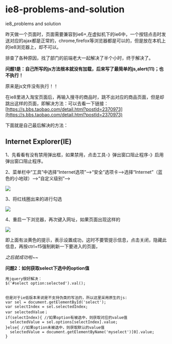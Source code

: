 # ie8-problems-and-solution
ie8_problems and solution

  昨天做一个页面时，页面需要兼容到ie6+,在虚拟机下的ie6中，一个按钮点击时发送对应的ajax都是正常的，chrome,firefox等浏览器都是可以的，但是放在本机上的ie8浏览器上，却不可以。

  排查了各种原因，找了部门的前端老大一起解决了半个小时，终于解决了。

**问题1是：自己所写的js方法根本就没有加载，后来写了最简单的js,alert(11)；也不执行！**

   原来是js文件没有执行！！

  在ie8里进入淘宝页面后，再输入搜寻的商品时，跳不出对应的商品页面，但是却跳出这样的页面，即解决方法：可以去看一下链接：[https://s.bbs.taobao.com/detail.html?postId=2370973](https://s.bbs.taobao.com/detail.html?postId=2370973)

  下面就是自己最后解决的方法：

## Internet Explorer(IE)  ##

  1、先看看有没有禁用弹出框，如果禁用，点击工具-》弹出窗口阻止程序-》启用弹出窗口阻止程序。

  2、菜单栏中“工具”中选择“Internet选项”–>“安全”选项卡–>选择“Internet”（蓝色的小地球）–>“自定义级别”–>

![](http://om4hi8hop.bkt.clouddn.com/17-3-17/25480547-file_1489719582047_5f6c.png)


  3、将红线圈出来的进行勾选

![](http://om4hi8hop.bkt.clouddn.com/17-3-17/35032561-file_1489719474222_1a6.png)

  4、重启一下浏览器，再次键入网址，如果页面出现这样的

![](http://om4hi8hop.bkt.clouddn.com/17-3-17/13368026-file_1489719633713_251.png)

  即上面有淡黄色的提示，表示设置成功，这时不要管提示信息，点击关闭，隐藏此信息，再按ctrl+f5强制刷新一下要进入的页面，

  *之后就成功啦~~*

**问题2：如何获取select下选中的option值**

    用jquery很好解决：
	$('#select option:selected').val();
	

	但是对于ie低版本来说是不支持伪类的写法的，所以这里采用原生的js:
	var sel = document.getElementById('select');
	var selectIndex = sel.selectedIndex;
	var selectedValue；
	if(selectIndex){ //如果option有被选中，则获取对应的value值
	  selectedValue = sel.options[selectIndex].value;
	}else{ //如果option未被选中，则获取默认的value值
	  selectedValue = document.getElementByName('myselect')[0].value;
	}
